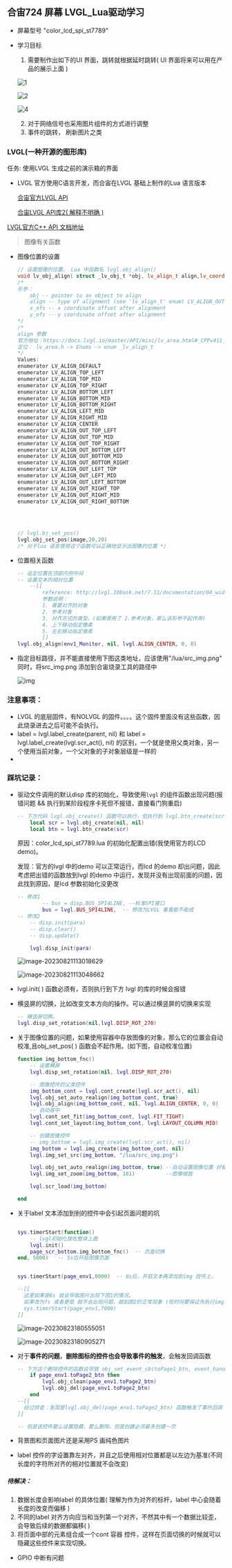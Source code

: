 ## 合宙724 屏幕 LVGL_Lua驱动学习



- 屏幕型号 "color_lcd_spi_st7789"

  



- 学习目标

  1. 需要制作出如下的UI 界面，跳转就根据延时跳转( UI 界面将来可以用在产品的展示上面 )

  ![1](https://dearliao.oss-cn-shenzhen.aliyuncs.com/Note/picture/202309061050982.jpg)

  ![2](https://dearliao.oss-cn-shenzhen.aliyuncs.com/Note/picture/202309061050983.jpg)

  ![4](https://dearliao.oss-cn-shenzhen.aliyuncs.com/Note/picture/202309061050984.jpg)

  2. 对于网络信号也采用图片组件的方式进行调整
  2. 事件的跳转， 刷新图片之类





### LVGL(一种开源的图形库)

任务: 使用LVGL 生成之前的演示箱的界面

- LVGL 官方使用C语言开发，而合宙在LVGL 基础上制作的Lua 语言版本

  [合宙官方LVGL API](https://doc.openluat.com/wiki/31?wiki_page_id=3977)

  [合宙LVGL API库2( 解释不明确 )](https://wiki.luatos.com/api/lvgl.html#)

  

[LVGL官方C++ API 文档地址](https://docs.lvgl.io/master/API/core/lv_obj_pos.html#_CPPv412lv_obj_alignP9_lv_obj_t10lv_align_t10lv_coord_t10lv_coord_t)

> 图像有关函数

- 图像位置的设置

  ```C++
  // 设置图像的位置。 Lua 中函数名 lvgl.obj_align()
  void lv_obj_align( struct _lv_obj_t *obj, lv_align_t align,lv_coord_t x_ofs, lv_coord_t y_ofs );
  /*
  形参：
      obj -- pointer to an object to align
      align -- type of alignment (see 'lv_align_t' enum) LV_ALIGN_OUT_... can't be used.
      x_ofs -- x coordinate offset after alignment
      y_ofs -- y coordinate offset after alignment
  */  
  /*
  align 参数 
  官方地址：https://docs.lvgl.io/master/API/misc/lv_area.html#_CPPv411_lv_align_t
  定位： lv_area.h -> Enums -> enum _lv_align_t
  */
  Values:
  enumerator LV_ALIGN_DEFAULT
  enumerator LV_ALIGN_TOP_LEFT
  enumerator LV_ALIGN_TOP_MID
  enumerator LV_ALIGN_TOP_RIGHT
  enumerator LV_ALIGN_BOTTOM_LEFT
  enumerator LV_ALIGN_BOTTOM_MID
  enumerator LV_ALIGN_BOTTOM_RIGHT
  enumerator LV_ALIGN_LEFT_MID
  enumerator LV_ALIGN_RIGHT_MID
  enumerator LV_ALIGN_CENTER
  enumerator LV_ALIGN_OUT_TOP_LEFT
  enumerator LV_ALIGN_OUT_TOP_MID
  enumerator LV_ALIGN_OUT_TOP_RIGHT
  enumerator LV_ALIGN_OUT_BOTTOM_LEFT
  enumerator LV_ALIGN_OUT_BOTTOM_MID
  enumerator LV_ALIGN_OUT_BOTTOM_RIGHT
  enumerator LV_ALIGN_OUT_LEFT_TOP
  enumerator LV_ALIGN_OUT_LEFT_MID
  enumerator LV_ALIGN_OUT_LEFT_BOTTOM
  enumerator LV_ALIGN_OUT_RIGHT_TOP
  enumerator LV_ALIGN_OUT_RIGHT_MID
  enumerator LV_ALIGN_OUT_RIGHT_BOTTOM
      
    
     
  ```

  ```C++
  // lvgl.bj_set_pos()
  lvgl.obj_set_pos(image,20,20)
  /* 对于lua 语言使用这个函数可以正确地显示出图像的位置 */ 
  
  
  ```




- 位置相关函数

  ```lua
  -- 设定位置在顶部内侧中间
  -- 设置文本的相对位置
      --[[
          reference: http://lvgl.100ask.net/7.11/documentation/04_widgets/01_obj.html
          参数说明：
          1. 需要对齐的对象
          2. 参考对象
          3. 对齐方式的类型。(如果使用了 2.参考对象，那么该形参不起作用)
          4. 上下移动指定像素
          5. 左右移动指定像素
          ]]
  lvgl.obj_align(env1_Monitor, nil, lvgl.ALIGN_CENTER, 0, 0) 
  
  ```

  



- 指定目标路径，并不能直接使用下图这类地址，应该使用"/lua/src_img.png" 同时，将src_img.png 添加到合宙烧录工具的路径中

  ![img](https://dearliao.oss-cn-shenzhen.aliyuncs.com/Note/picture/202308161518214.jpg)





### 注意事项：

- LVGL 的底层固件，有NOLVGL 的固件。。。。这个固件里面没有这些函数，因此烧录进去之后可能不会执行。
- label = lvgl.label_create(parent, nil) 和 label = lvgl.label_create(lvgl.scr_act(), nil) 的区别，一个就是使用父类对象，另一个使用当前对象，一个父对象的子对象层级是一样的
- 





### 踩坑记录：

- 驱动文件调用的默认disp 库的初始化，导致使用`lvgl` 的组件函数出现问题(报错问题 && 执行到某阶段程序卡死但不报错，直接看门狗重启)

  ```lua
  -- 下方代码 lvgl.obj_create() 函数可以执行，但执行到 lvgl.btn_create(scr)程序就退出，然后看门狗重启
      local scr = lvgl.obj_create(nil, nil)
      local btn = lvgl.btn_create(scr)
  ```

  原因：color_lcd_spi_st7789.lua  的初始化配置出错(我使用官方的LCD demo)。

  发现：官方的lvgl 中的demo 可以正常运行，而lcd 的demo 却出问题，因此考虑把出错的函数放到lvgl 的demo 中运行，发现并没有出现前面的问题，因此找到原因，是lcd 参数初始化没更改

  ```lua
  -- 修改1
          -- bus = disp.BUS_SPI4LINE, --标准SPI接口
          bus = lvgl.BUS_SPI4LINE,  -- 修改为LVGL 看看能不能成
  -- 修改2
      -- disp.init(para)
      -- disp.clear()
      -- disp.update()
  
      lvgl.disp_init(para)
  
  ```

  ![image-20230821113018629](https://dearliao.oss-cn-shenzhen.aliyuncs.com/Note/picture/202309061050985.png)

  ![image-20230821113048662](https://dearliao.oss-cn-shenzhen.aliyuncs.com/Note/picture/202309061050987.png)

- lvgl.init( ) 函数必须有，否则执行到下方 lvgl 的库的时候会报错



- 横竖屏的切换，比如改变文本方向的操作。可以通过横竖屏的切换来实现

  ```lua
  -- 横竖屏切换。
  lvgl.disp_set_rotation(nil,lvgl.DISP_ROT_270)
  ```
  
  

- 关于图像位置的问题，如果使用容器中存放图像的对象，那么它的位置会自动校准,且obj_set_pos( ) 函数会不起作用。(如下图，自动校准位置)

  ```lua
  function img_bottom_fnc()
      -- 设置横屏
      lvgl.disp_set_rotation(nil, lvgl.DISP_ROT_270)
  
      -- 图像控件的父类控件
      img_bottom_cont = lvgl.cont_create(lvgl.scr_act(), nil)
      lvgl.obj_set_auto_realign(img_bottom_cont, true)
      lvgl.obj_align(img_bottom_cont, nil, lvgl.ALIGN_CENTER, 0, 0)
      -- 自动居中
      lvgl.cont_set_fit(img_bottom_cont, lvgl.FIT_TIGHT)
      lvgl.cont_set_layout(img_bottom_cont, lvgl.LAYOUT_COLUMN_MID)
  
      -- 创建图像控件
      -- img_bottom = lvgl.img_create(lvgl.scr_act(), nil)
      img_bottom = lvgl.img_create(img_bottom_cont, nil)
      lvgl.img_set_src(img_bottom, "/lua/src_img.png")
  
      lvgl.obj_set_auto_realign(img_bottom, true) --自动设置图像位置 好像并没有用
      lvgl.img_set_zoom(img_bottom, 181)          --图像缩放
  
      lvgl.scr_load(img_bottom)
  
  end
  
  ```

  

- 关于label 文本添加到别的控件中会引起页面问题的坑

  ```lua
  
  sys.timerStart(function()
      -- lvgl初始化放在整体上面
      lvgl.init()
      page_scr_bottom.img_bottom_fnc()  -- 页面切换
  end, 5000)   -- 5s后开启图像页面
  
  
  sys.timerStart(page_env1,8000)  -- 8s后，开启文本再添加到img 控件上，
  
  --[[
  	这里如果是8s 就会导致图片出现下图1的情况。
  	如果改为7s 或者更低 就不会出现问题，就如图2的正常现象 (但时间要保证先执行img 生成图片控件)
  	sys.timerStart(page_env1,7000)
  ]]
  
  ```

  ![image-20230823180555051](https://dearliao.oss-cn-shenzhen.aliyuncs.com/Note/picture/202309061050988.png)

  ![image-20230823180905271](https://dearliao.oss-cn-shenzhen.aliyuncs.com/Note/picture/202309061050989.png)

  

- 对于**事件的问题**，**删除图标的控件也会导致事件的触发**，会触发回调函数

  ```lua
  -- 下方这个删除控件的函数会导致 obj_set_event_cb(toPage1_btn, event_handler) 的event_handler 回调函数被触发
      if page_env1.toPage2_btn then
          lvgl.obj_clean(page_env1.toPage2_btn)
          lvgl.obj_del(page_env1.toPage2_btn)
      end
  --[[
  	经过排查：发现是lvgl.obj_del(page_env1.toPage2_btn) 函数触发了事件回调
  ]]
  
  -- 但是该控件要么设置隐藏，要么删除。但是创建必须最多创建一次
  ```




- 背景图和页面图片还是采用PS 画纯色图片

- label 控件的字设置靠左对齐，并且之后使用相对位置都是以左边为基准(不同长度的字符所对齐的相对位置就不会改变)









##### 待解决：

1. 数据长度会影响label 的具体位置( 理解为作为对齐的标杆，label 中心会随着长度的改变而偏移 )
2. 不同的label 对齐方向应当和当列第一个对齐，不然其中有一个数据比较歪，会导致后续的数据都偏移(  )
2. 将页面中部的元素组合成一个cont 容器 控件，这样在页面切换的时候就可以隐藏这些控件来实现切换。





- GPIO 中断有问题













































































